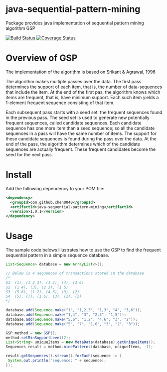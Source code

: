 # java-sequential-pattern-mining
Package provides java implementation of sequential pattern mining algorithm GSP

[![Build Status](https://travis-ci.org/chen0040/java-sequential-pattern-mining.svg?branch=master)](https://travis-ci.org/chen0040/java-sequential-pattern-mining) [![Coverage Status](https://coveralls.io/repos/github/chen0040/java-sequential-pattern-mining/badge.svg?branch=master)](https://coveralls.io/github/chen0040/java-sequential-pattern-mining?branch=master) 


# Overview of GSP
The implementation of the algorithm is based on Srikant & Agrawal, 1996

The algorithm makes multiple passes over the data. The first pass determines the support of each item, that
is, the number of data-sequences that include the item. At the end of the first pas, the algorithm knows
which items are frequent, that is, have minimum support. Each such item yields a 1-element frequent sequence
consisting of that item.

Each subsequent pass starts with a seed set: the frequent sequences found in the previous pass. The seed set
is used to generate new potentially frequent sequences, called candidate sequences. Each candidate sequence
has one more item than a seed sequence; so all the candidate sequences in a pass will have the same number of
items. The support for these candidate sequences is found during the pass over the data. At the end of the
pass, the algorithm determines which of the candidate sequences are actually frequent. These frequent candidates
become the seed for the next pass.

# Install

Add the following dependency to your POM file:

```xml
<dependency>
  <groupId>com.github.chen0040</groupId>
  <artifactId>java-sequential-pattern-mining</artifactId>
  <version>1.0.1</version>
</dependency>
```

# Usage

The sample code belows illustrates how to use the GSP to find the frequent sequential pattern in a simple sequence database.

```java
List<Sequence> database = new ArrayList<>();

// Below is 4 sequences of transactions stored in the database 
/*
S1 	(1), (1 2 3), (1 3), (4), (3 6)
S2 	(1 4), (3), (2 3), (1 5)
S3 	(5 6), (1 2), (4 6), (3), (2)
S4 	(5), (7), (1 6), (3), (2), (3)
*/

database.add(Sequence.make("1", "1,2,3", "1,3", "4", "3,6"));
database.add(Sequence.make("1,4", "3", "2,3", "1,5"));
database.add(Sequence.make("5,6", "1,2", "4,6", "3", "2"));
database.add(Sequence.make("5", "7", "1,6", "3", "2", "3"));

GSP method = new GSP();
method.setMinSupportLevel(2);
List<String> uniqueItems = new MetaData(database).getUniqueItems();
Sequences result = method.minePatterns(database, uniqueItems, -1);

result.getSequences().stream().forEach(sequence -> {
 System.out.println("sequence: " + sequence);
});
```

